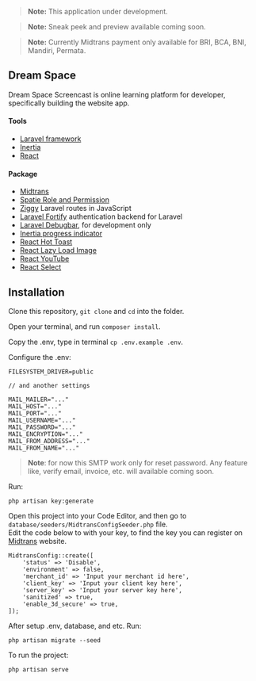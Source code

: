 > **Note:** This application under development.

> **Note:** Sneak peek and preview available coming soon.

> **Note:** Currently Midtrans payment only available for BRI, BCA, BNI, Mandiri, Permata.
## Dream Space

Dream Space Screencast is online learning platform for developer, specifically building the website app.

#### Tools
- [Laravel framework](https://laravel.com)
- [Inertia](https://inertiajs.com/)
- [React](https://reactjs.org/)

#### Package
- [Midtrans](https://github.com/Midtrans/midtrans-php)
- [Spatie Role and Permission](https://spatie.be/index.php/docs/laravel-permission/v5/introduction)
- [Ziggy](https://github.com/tighten/ziggy) Laravel routes in JavaScript
- [Laravel Fortify](https://github.com/laravel/fortify) authentication backend for Laravel
- [Laravel Debugbar](https://github.com/barryvdh/laravel-debugbar), for development only
- [Inertia progress indicator](https://inertiajs.com/progress-indicators)
- [React Hot Toast](https://react-hot-toast.com/)
- [React Lazy Load Image](https://github.com/Aljullu/react-lazy-load-image-component)
- [React YouTube](https://github.com/tjallingt/react-youtube)
- [React Select](https://react-select.com/home)

## Installation
Clone this repository,  `git clone` and `cd` into the folder. <br>

Open your terminal, and run `composer install`. <br>

Copy the .env, type in terminal `cp .env.example .env`. <br>

Configure the .env: <br> 
```
FILESYSTEM_DRIVER=public

// and another settings

MAIL_MAILER="..."
MAIL_HOST="..."
MAIL_PORT="..."
MAIL_USERNAME="..."
MAIL_PASSWORD="..."
MAIL_ENCRYPTION="..."
MAIL_FROM_ADDRESS="..."
MAIL_FROM_NAME="..."
```
> **Note**: for now this SMTP work only for reset password. Any feature like, verify email, invoice, etc. will available coming soon.

Run: 
```
php artisan key:generate
```

Open this project into your Code Editor, and then go to `database/seeders/MidtransConfigSeeder.php` file. <br>
Edit the code below to with your key, to find the key you can register on [Midtrans](https://midtrans.com) website.
```phpt
MidtransConfig::create([
    'status' => 'Disable',
    'environment' => false,
    'merchant_id' => 'Input your merchant id here',
    'client_key' => 'Input your client key here',
    'server_key' => 'Input your server key here',
    'sanitized' => true,
    'enable_3d_secure' => true,
]);
```

After setup .env, database, and etc. Run:
```
php artisan migrate --seed 
```
To run the project:
```
php artisan serve
```
